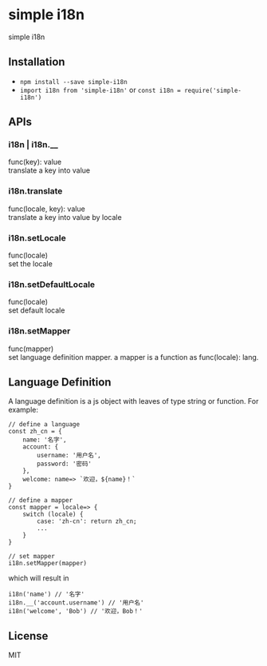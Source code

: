 # simple i18n
simple i18n

## Installation
- `npm install --save simple-i18n`
- `import i18n from 'simple-i18n'` or `const i18n = require('simple-i18n')`


## APIs

### i18n | i18n.__
func(key): value  
translate a key into value

### i18n.translate
func(locale, key): value  
translate a key into value by locale

### i18n.setLocale
func(locale)  
set the locale

### i18n.setDefaultLocale
func(locale)  
set default locale

### i18n.setMapper
func(mapper)  
set language definition mapper. a mapper is a function as func(locale): lang.

## Language Definition
A language definition is a js object with leaves of type string or function. For example:

    // define a language
    const zh_cn = {
        name: '名字',
        account: {
            username: '用户名',
            password: '密码'
        },
        welcome: name=> `欢迎，${name}！`
    }
    
    // define a mapper
    const mapper = locale=> {
        switch (locale) {
            case: 'zh-cn': return zh_cn;
            ...
        }
    }
    
    // set mapper
    i18n.setMapper(mapper)
    
which will result in

    i18n('name') // '名字'
    i18n.__('account.username') // '用户名'
    i18n('welcome', 'Bob') // '欢迎，Bob！'
    
## License
MIT